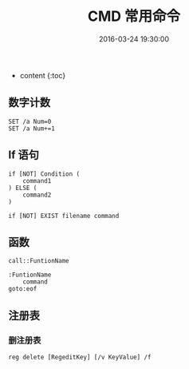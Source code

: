﻿---
layout: post
title: "CMD 常用命令"
date:   2016-03-24 19:30:00 
categories: [CMD]
tags: [CMD]
---

* content
{:toc}

## 数字计数

	SET /a Num=0
	SET /a Num+=1


## If 语句

	if [NOT] Condition (
		command1
	) ELSE (
		command2
	)

	if [NOT] EXIST filename command

	
## 函数

	call::FuntionName
	
	:FuntionName
		command
	goto:eof
	
	
## 注册表

### 删注册表

	reg delete [RegeditKey] [/v KeyValue] /f